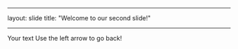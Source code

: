 _ _ _
layout: slide
title: "Welcome to our second slide!"
_ _ _

Your text
Use the left arrow to go back!
